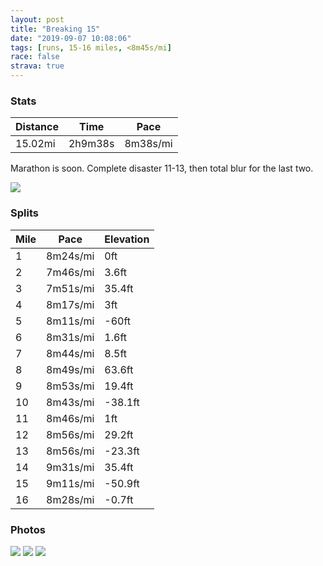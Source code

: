 ```yaml
---
layout: post
title: "Breaking 15"
date: "2019-09-07 10:08:06"
tags: [runs, 15-16 miles, <8m45s/mi]
race: false
strava: true
---
```


### Stats

| Distance | Time | Pace |
|----------|------|------|
|15.02mi|2h9m38s|8m38s/mi|

Marathon is soon. Complete disaster 11-13, then total blur for the last two.

<img src='https://maps.googleapis.com/maps/api/staticmap?maptype=roadmap&path=enc:yyrwFrnqbM[R{BeB}@KaAmAy@WyCkCkCsAQcAq@QeEiDq@G_@{@uA}@sB_@}CaBmG}EsAS[m@cHqFuCiBqFuBw@eAiAQ_@aA_@@q@}@gDkA}C}DmAg@oADq@{AwB}@mE_Ey@A@m@eGcDsBi@g@yAkAI]g@kBWYm@g@WJq@yC{@aDcDaDw@_CkAa@eAi@uBo@GiBkAs@FwBq@cAq@_CqCcCkAqDiCmAUaC{Bq@MUb@eDyCy@Q}AeCgC}@o@y@qAe@oAkAiCy@u@mAqBwAwCqA_CqA_BiBoDmCcAQm@s@kC{AcAmAkCsB}@EmAgAu@EmEaDAW_@?i@u@{DwBuAcAYi@_Do@s@cAmBW_C}BEQLOs@k@Fa@iAY}EcCoB{ABYUe@eCcByAa@o@w@uAOKi@_B{@Uo@_@WkFiBwDsDsKoHw@S}K_I{D}AmD{CmMaJcRoL{@kAaAQkFkDeCgAu@}@eCuAOc@uGwEwFmCw@d@aCrFyAWcChC_BlH}@jB@\cApCu@lDe@f@_@jC{A|DmAzEo@fAzAhBxEpD|Ab@|@jAtD`BbDnCjE`CfB`BzCfBp@x@hDvAhDpBfArAdAb@tD|CdD~AzCzBJ`Ae@nCCpAe@hAw@r@iB|FSpCNpA]zAd@fB`Bl@t@Qd@u@HcA`@eAdAeAdBElBm@lCf@x@fAnAvG|C|Ax@`AjCfJ~CdC|G~CbBpDnBvAhDBbAf@z@~AfA|EjAlBbBfBtBrAvAVtG_B~ABhDbCvAxBp@`BhArAjB\~BQtA^bD|DxAjCpC`C|AjChAtC`ApAfCzApI]nA\`AjAJhBjAxBlDtBtF~AjBrAbF`IfE`E`Cr@bBkAbCyDl@yBXUbAcDg@uBu@}@}HcEqB_Cg@wCJiA~@eDC{BwAmCyBm@_Au@{CcHeEeBgA?gC`AaBAoCmCmAiDo@q@aCF}GqBeDqB{DuEqHoEcAqA{@oDKeB`@yCKmA_@iAyA{AcFsCuCiCoHeEwBoB_CgAyDBgC]aANyB~AcACkA_@_E}CyB}C?a@XYq@XcBwAiDFcEe@g@L]n@B~BfBlDx@lCSzBqBnFbA|Bp@|EpArBnJdFvA`Bt@zBj@l@rA^bCQ`B|@p@xAThB|@~C~FnFxDP~DwAhADhA^bBrAjB`Cn@dBbBxAj@RhDClBh@~F~I`EdEdCrFrBdBpBD&key=AIzaSyC1MId7bFpkLXNAaYhBSTb8jLyiSqzbDtM&size=800x800&markers=color:yellow|label:S|40.73389,-73.9865&markers=color:green|label:F|40.77691000000005,-73.97413000000003'>

### Splits

| Mile | Pace | Elevation |
|------|------|-----------|
|1|8m24s/mi|0ft|
|2|7m46s/mi|3.6ft|
|3|7m51s/mi|35.4ft|
|4|8m17s/mi|3ft|
|5|8m11s/mi|-60ft|
|6|8m31s/mi|1.6ft|
|7|8m44s/mi|8.5ft|
|8|8m49s/mi|63.6ft|
|9|8m53s/mi|19.4ft|
|10|8m43s/mi|-38.1ft|
|11|8m46s/mi|1ft|
|12|8m56s/mi|29.2ft|
|13|8m56s/mi|-23.3ft|
|14|9m31s/mi|35.4ft|
|15|9m11s/mi|-50.9ft|
|16|8m28s/mi|-0.7ft|

### Photos
<img src='https://dgtzuqphqg23d.cloudfront.net/wLywLZGPvsdR2P57xv8hk9jsJ_TawhYGcFpYvXbn9TE-768x648.jpg'>

<img src='https://dgtzuqphqg23d.cloudfront.net/6qEw15Q-7g48N3K_YzIhbDwwNFnRrPC0G4Gjyo6GWC4-576x768.jpg'>

<img src='https://dgtzuqphqg23d.cloudfront.net/343NEFoKkmkawn-IrK2jsb-CstSUZ8sczlZla_HWsYM-431x768.jpg'>
